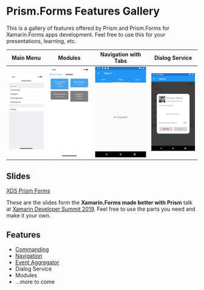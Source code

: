 # Prism.Forms Features Gallery
This is a gallery of features offered by Prism and Prism.Forms for Xamarin.Forms apps development. Feel free to use this for your presentations, learning, etc.

| Main Menu | Modules | Navigation with Tabs | Dialog Service |
--|--|--|--
![Gallery](Media/ios_main.png) | ![Gallery](Media/ios_modules.png) | ![Gallery](Media/droid_nav_tabs.png) | ![Gallery](Media/droid_dialog.png)

## Slides
[XDS Prism Forms](https://github.com/hnabbasi/PrismFormsGallery/blob/master/XDS%20Prism%20Forms.pptx)

These are the slides form the **Xamarin.Forms made better with Prism** talk at [Xamarin Developer Summit 2019](https://xamarindevelopersummit.com/). Feel free to use the parts you need and make it your own.

## Features
- [Commanding](http://prismlibrary.github.io/docs/commanding.html)
- [Navigation](http://prismlibrary.github.io/docs/xamarin-forms/navigation/navigation-basics.html)
- [Event Aggregator](http://prismlibrary.github.io/docs/event-aggregator.html)
- Dialog Service
- Modules
- ...more to come
